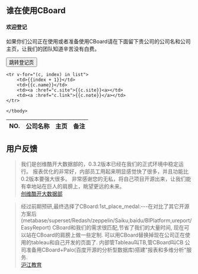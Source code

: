 ## 谁在使用CBoard
<div class="bs-callout bs-callout-info" id="callout-focus-demo">
    <h4>欢迎登记</h4>
    <p>如果你们公司正在使用或者准备使用CBoard请在下面留下贵公司的公司名和公司主页，让我们的团队知道辛苦没有白费。</p>
    <a href="https://github.com/yzhang921/CBoard/issues/122"><button type="button" class="btn btn-primary btn-sm"><i class="fa fa-mail-forward"></i> 跳转登记页</button></a>
</div>

<table class="table">
    <thead>
    <tr>
        <th>NO.</th>
        <th>公司名称</th>
        <th>主页</th>
        <th>备注</th>
    </tr>
    </thead>
    <tbody>

    <tr v-for="(c, index) in list">
        <td>{{index + 1}}</td>
        <td>{{c.name}}</td>
        <td><a :href="c.site">{{c.site}}<a></td>
        <td><a :href="c.link">{{c.note}}</a></td>
    </tr>

    </tbody>
</table>

<script>
  new Vue({
    el: '#main',
    data: {
        list: [
              {name: '酷狗音乐', site: 'http://www.kugou.com'},
              {name: '交通银行卡中心', site: 'http://www.bankcomm.com/'},
              {name: '中国建设银行托管', site: 'http://www.ccb.com/'},
              {name: '沪江教育', site: 'https://www.hujiang.com/'},
              {name: '用友建筑', site: 'https://cc.yonyoucloud.com', note: 'UBoard，数据可视化的神器', link:'https://www.jianshu.com/p/f16114e93638'},
              {name: '腾讯OMG内容商业化中心大数据平台', site: 'https://www.tencent.com/'},
              {name: '用友HDA智能决策云平台', site: 'http://hda.yonyouhit.com'},
              {name: '创维', site: 'http://www.skyworth.com'},
              {name: '易企秀', site: 'http://www.eqxiu.com'},
              {name: '华为', site: 'https://www.huawei.com/en/', note: '无线网络研发工具开发三部'},
              {name: '上海汉得信息技术有限公司', site: 'http://www.hand-china.com/'},
              {name: '什么值得买', site: 'http://www.smzdm.com/'},
              {name: '浪潮信息', site: 'http://www.inspur.com/'},
              {name: '微赛体育', site: 'https://www.wesai.com/'},
              {name: '邻盛企业PAAS平台', site: 'http://www.linksame.com'},
              {name: '红荔数据', site: 'http://www.redlichee.com'},
              {name: '深圳市设施之家科技有限公司', site: 'https://www.fm-community.com/'},
              {name: '深圳工作家网络科技有限公司', site: 'https:/www.iworker.cn/'},
              {name: '明动软件', site: 'http://www.minstone.com.cn/'},
              {name: '成都九鼎瑞信科技股份有限公司', site: 'http://www.evercreative.com.cn'},
              {name: '芮米科技', site: 'http://www.reemii.cn', note: '结合数据优化引擎来提升数据UI报表体验'},
              {name: '广联达众然', site: 'http://ysg.glodon.com', note: '行为分析看板'},
              {name: '简理财', site: 'http://www.jianlc.cn', note: 'kylin可视化'},
              {name: '深圳神盾信息', site: 'http://www.sundun.cn'},
              {name: '上海致宇', site: 'http://www.goupwith.com/'},
              {name: '农分期', site: 'http://www.nongfenqi.com'},
              {name: '数云普惠', site: 'http://www.digcredit.com/'},
              {name: '淘菜猫', site: 'http://www.taocaimall.com/'},
              {name: '轻轻家教', site: 'http://www.changingedu.com'},
              {name: '金色家园网', site: 'http://www.jiachengnet.com/'},
              {name: '湖南传拓智联网络科技有限公司', site: 'http://www.trasmart.com'},
              {name: '湖南金诚创新科技有限公司', site: ''},
              {name: 'Parisclub', site: 'http://parishop.ru/'},
              {name: '美利金融', site: 'http://www.mljr.com'},
              {name: '湘靖网络科技', site: 'http://www.vxiaoke360.com'}
        ]
    }
  })
</script>


## 用户反馈
<blockquote>
我们是创维酷开大数据部的，0.3.2版本已经在我们的正式环境中稳定运行。
报表优化的非常好，内部员工用起来明显感觉快了很多，并且功能比0.2版本要强大很多。
非常感谢您的无私，将自己项目开源出来，让我们能有幸地站在巨人的肩膀上，眺望更远的未来。
  <footer><a href="https://github.com/yzhang921/CBoard/issues/122#issuecomment-309935668">创维酷开大数据部</a></footer>
</blockquote>


<blockquote>
经过前期预研,最终选择了CBoard:1st_place_medal:---在对比了其它开源方案后(metabase/superset/Redash/zeppelin/Saiku,baidu/BIPlatform,ureport/EasyReport)
CBoard和我们的需求很匹配,节省了我们的大量时间, 现在可以站在CBoard的肩膀上做一些定制.
可以用CBoard替换掉现在公司正在使用的tableau和自己开发的页面了. 内部管Tableau叫TB,管CBoard叫CB
公司准备用CBoard+Palo(百度开源的分析型数据库)搭建"报表和多维分析"服务.
<footer><a href="https://github.com/yzhang921/CBoard/issues/122#issuecomment-343087697">沪江教育</a></footer>
</blockquote>


